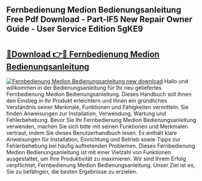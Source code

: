 ## Fernbedienung Medion Bedienungsanleitung Free Pdf Download - Part-lF5 New Repair Owner Guide - User Service Edition 5gKE9

# <h2><a href="http://df5bo6j.blite.top/?on=Fernbedienung+Medion+Bedienungsanleitung">🔗Download 👉🔴 Fernbedienung Medion Bedienungsanleitung</a></h2>

[![Fernbedienung Medion Bedienungsanleitung new download](https://i.imgur.com/lujVjoI.png)](http://df5bo6j.blite.top/?on=Fernbedienung+Medion+Bedienungsanleitung)
Hallo und willkommen in der Bedienungsanleitung für Ihr neu geliefertes Fernbedienung Medion Bedienungsanleitung. Dieses Handbuch soll Ihnen den Einstieg in Ihr Produkt erleichtern und Ihnen ein gründliches Verständnis seiner Merkmale, Funktionen und Fähigkeiten vermitteln. Sie finden Anweisungen zur Installation, Verwendung, Wartung und Fehlerbehebung. Bevor Sie Ihr Fernbedienung Medion Bedienungsanleitung verwenden, machen Sie sich bitte mit seinen Funktionen und Merkmalen vertraut, indem Sie dieses Benutzerhandbuch lesen. Es enthält klare Anweisungen für Installation, Einrichtung und Betrieb sowie Tipps zur Fehlerbehebung bei häufig auftretenden Problemen. Dieses Fernbedienung Medion Bedienungsanleitung ist mit einer Vielzahl von Funktionen ausgestattet, um Ihre Produktivität zu maximieren. Wir sind Ihrem Erfolg verpflichtet, Fernbedienung Medion Bedienungsanleitung. Unser Ziel ist es, Sie zu befähigen, die besten Ergebnisse zu erzielen.
